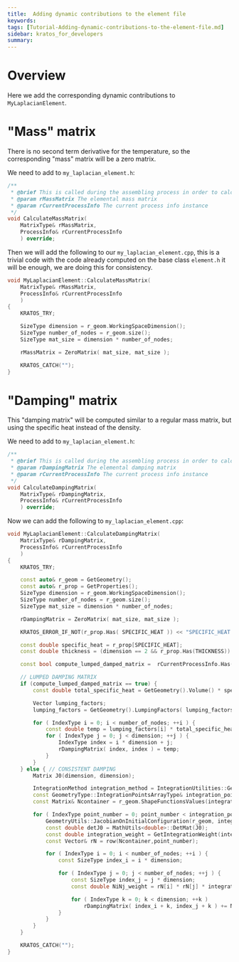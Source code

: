 ```yaml
---
title:  Adding dynamic contributions to the element file
keywords: 
tags: [Tutorial-Adding-dynamic-contributions-to-the-element-file.md]
sidebar: kratos_for_developers
summary: 
---
```


# Overview

Here we add the corresponding dynamic contributions to `MyLaplacianElement`.

# "Mass" matrix

There is no second term derivative for the temperature, so the corresponding "mass" matrix will be a zero matrix. 

We need to add to `my_laplacian_element.h`:

```cpp
/**
 * @brief This is called during the assembling process in order to calculate the elemental mass matrix
 * @param rMassMatrix The elemental mass matrix
 * @param rCurrentProcessInfo The current process info instance
 */
void CalculateMassMatrix(
    MatrixType& rMassMatrix,
    ProcessInfo& rCurrentProcessInfo 
    ) override;
```

Then we will add the following to our `my_laplacian_element.cpp`, this is a trivial code with the code already computed on the base class `element.h` it will be enough, we are doing this for consistency.

```cpp
void MyLaplacianElement::CalculateMassMatrix(
    MatrixType& rMassMatrix,
    ProcessInfo& rCurrentProcessInfo
    )
{
    KRATOS_TRY;

    SizeType dimension = r_geom.WorkingSpaceDimension();
    SizeType number_of_nodes = r_geom.size();
    SizeType mat_size = dimension * number_of_nodes;

    rMassMatrix = ZeroMatrix( mat_size, mat_size );

    KRATOS_CATCH("");
}
```

# "Damping" matrix

This "damping matrix" will be computed similar to a regular mass matrix, but using the specific heat instead of the density.

We need to add to `my_laplacian_element.h`:

```cpp
/**
 * @brief This is called during the assembling process in order to calculate the elemental damping matrix
 * @param rDampingMatrix The elemental damping matrix
 * @param rCurrentProcessInfo The current process info instance
 */
void CalculateDampingMatrix(
    MatrixType& rDampingMatrix,
    ProcessInfo& rCurrentProcessInfo 
    ) override;
```

Now we can add the following to `my_laplacian_element.cpp`:

```cpp
void MyLaplacianElement::CalculateDampingMatrix(
    MatrixType& rDampingMatrix,
    ProcessInfo& rCurrentProcessInfo
    )
{
    KRATOS_TRY;

    const auto& r_geom = GetGeometry();
    const auto& r_prop = GetProperties();
    SizeType dimension = r_geom.WorkingSpaceDimension();
    SizeType number_of_nodes = r_geom.size();
    SizeType mat_size = dimension * number_of_nodes;

    rDampingMatrix = ZeroMatrix( mat_size, mat_size );

    KRATOS_ERROR_IF_NOT(r_prop.Has( SPECIFIC_HEAT )) << "SPECIFIC_HEAT has to be provided for the calculation of the DampingMatrix!" << std::endl;

    const double specific_heat = r_prop[SPECIFIC_HEAT];
    const double thickness = (dimension == 2 && r_prop.Has(THICKNESS)) ? r_prop[THICKNESS] : 1.0;

    const bool compute_lumped_damped_matrix =  rCurrentProcessInfo.Has(COMPUTE_LUMPED_MASS_MATRIX) ? rCurrentProcessInfo[COMPUTE_LUMPED_MASS_MATRIX] : false;

    // LUMPED DAMPING MATRIX
    if (compute_lumped_damped_matrix == true) {
        const double total_specific_heat = GetGeometry().Volume() * specific_heat * thickness;

        Vector lumping_factors;
        lumping_factors = GetGeometry().LumpingFactors( lumping_factors );

        for ( IndexType i = 0; i < number_of_nodes; ++i ) {
            const double temp = lumping_factors[i] * total_specific_heat;
            for ( IndexType j = 0; j < dimension; ++j ) {
                IndexType index = i * dimension + j;
                rDampingMatrix( index, index ) = temp;
            }
        }
    } else { // CONSISTENT DAMPING
        Matrix J0(dimension, dimension);

        IntegrationMethod integration_method = IntegrationUtilities::GetIntegrationMethodForExactMassMatrixEvaluation(r_geom);
        const GeometryType::IntegrationPointsArrayType& integration_points = r_geom.IntegrationPoints( integration_method );
        const Matrix& Ncontainer = r_geom.ShapeFunctionsValues(integration_method);

        for ( IndexType point_number = 0; point_number < integration_points.size(); ++point_number ) {
            GeometryUtils::JacobianOnInitialConfiguration(r_geom, integration_points[point_number], J0);
            const double detJ0 = MathUtils<double>::DetMat(J0);
            const double integration_weight = GetIntegrationWeight(integration_points, point_number, detJ0) * thickness;
            const Vector& rN = row(Ncontainer,point_number);

            for ( IndexType i = 0; i < number_of_nodes; ++i ) {
                const SizeType index_i = i * dimension;

                for ( IndexType j = 0; j < number_of_nodes; ++j ) {
                    const SizeType index_j = j * dimension;
                    const double NiNj_weight = rN[i] * rN[j] * integration_weight * specific_heat;

                    for ( IndexType k = 0; k < dimension; ++k )
                        rDampingMatrix( index_i + k, index_j + k ) += NiNj_weight;
                }
            }
        }
    }

    KRATOS_CATCH("");
}
```
